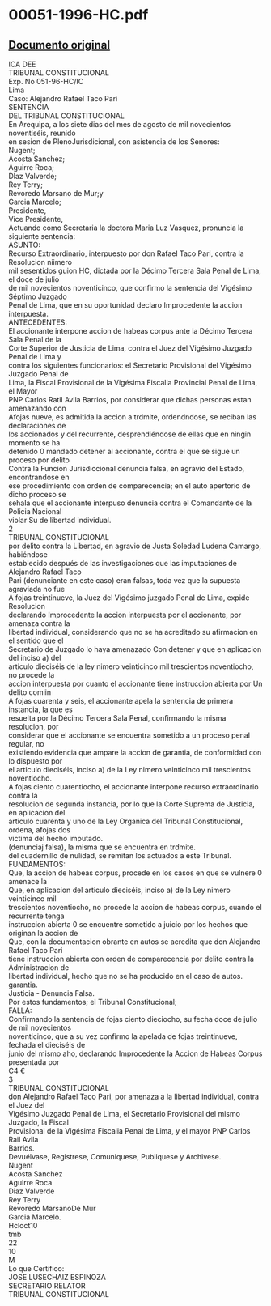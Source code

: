 
00051-1996-HC.pdf
=================
  
[Documento original](https://tc.gob.pe/jurisprudencia/1997/00051-1996-HC.pdf)  
---  
ICA DEE  
TRIBUNAL CONSTITUCIONAL  
Exp. No 051-96-HC/IC  
Lima  
Caso: Alejandro Rafael Taco Pari  
SENTENCIA  
DEL TRIBUNAL CONSTITUCIONAL  
En Arequipa, a los siete dias del mes de agosto de mil novecientos noventiséis, reunido  
en sesion de PlenoJurisdicional, con asistencia de los Senores:  
Nugent;  
Acosta Sanchez;  
Aguirre Roca;  
Dlaz Valverde;  
Rey Terry;  
Revoredo Marsano de Mur;y  
Garcia Marcelo;  
Presidente,  
Vice Presidente,  
Actuando como Secretaria la doctora Maria Luz Vasquez, pronuncia la siguiente sentencia:  
ASUNTO:  
Recurso Extraordinario, interpuesto por don Rafael Taco Pari, contra la Resolucion niimero  
mil sesentidos guion HC, dictada por la Décimo Tercera Sala Penal de Lima, el doce de julio  
de mil novecientos noventicinco, que confirmo la sentencia del Vigésimo Séptimo Juzgado  
Penal de Lima, que en su oportunidad declaro Improcedente la accion interpuesta.  
ANTECEDENTES:  
El accionante interpone accion de habeas corpus ante la Décimo Tercera Sala Penal de la  
Corte Superior de Justicia de Lima, contra el Juez del Vigésimo Juzgado Penal de Lima y  
contra los siguientes funcionarios: el Secretario Provisional del Vigésimo Juzgado Penal de  
Lima, la Fiscal Provisional de la Vigésima Fiscalla Provincial Penal de Lima, el Mayor  
PNP Carlos Ratil Avila Barrios, por considerar que dichas personas estan amenazando con  
Afojas nueve, es admitida la accion a trdmite, ordendndose, se reciban las declaraciones de  
los accionados y del recurrente, desprendiéndose de ellas que en ningin momento se ha  
detenido 0 mandado detener al accionante, contra el que se sigue un proceso por delito  
Contra la Funcion Jurisdiccional denuncia falsa, en agravio del Estado, encontrandose en  
ese procedimiento con orden de comparecencia; en el auto apertorio de dicho proceso se  
sehala que el accionante interpuso denuncia contra el Comandante de la Policia Nacional  
violar Su de libertad individual.  
2  
TRIBUNAL CONSTITUCIONAL  
por delito contra la Libertad, en agravio de Justa Soledad Ludena Camargo, habiéndose  
establecido después de las investigaciones que las imputaciones de Alejandro Rafael Taco  
Pari (denunciante en este caso) eran falsas, toda vez que la supuesta agraviada no fue  
A fojas treintinueve, la Juez del Vigésimo juzgado Penal de Lima, expide Resolucion  
declarando Improcedente la accion interpuesta por el accionante, por amenaza contra la  
libertad individual, considerando que no se ha acreditado su afirmacion en el sentido que el  
Secretario de Juzgado lo haya amenazado Con detener y que en aplicacion del inciso a) del  
articulo dieciséis de la ley nimero veinticinco mil trescientos noventiocho, no procede la  
accion interpuesta por cuanto el accionante tiene instruccion abierta por Un delito comiin  
A fojas cuarenta y seis, el accionante apela la sentencia de primera instancia, la que es  
resuelta por la Décimo Tercera Sala Penal, confirmando la misma resolucion, por  
considerar que el accionante se encuentra sometido a un proceso penal regular, no  
existiendo evidencia que ampare la accion de garantia, de conformidad con lo dispuesto por  
el articulo dieciséis, inciso a) de la Ley nimero veinticinco mil trescientos noventiocho.  
A fojas ciento cuarentiocho, el accionante interpone recurso extraordinario contra la  
resolucion de segunda instancia, por lo que la Corte Suprema de Justicia, en aplicacion del  
articulo cuarenta y uno de la Ley Organica del Tribunal Constitucional, ordena, afojas dos  
victima del hecho imputado.  
(denunciaj falsa), la misma que se encuentra en trdmite.  
del cuadernillo de nulidad, se remitan los actuados a este Tribunal.  
FUNDAMENTOS:  
Que, la accion de habeas corpus, procede en los casos en que se vulnere 0 amenace la  
Que, en aplicacion del articulo dieciséis, inciso a) de la Ley nimero veinticinco mil  
trescientos noventiocho, no procede la accion de habeas corpus, cuando el recurrente tenga  
instruccion abierta 0 se encuentre sometido a juicio por los hechos que originan la accion de  
Que, con la documentacion obrante en autos se acredita que don Alejandro Rafael Taco Pari  
tiene instruccion abierta con orden de comparecencia por delito contra la Administracion de  
libertad individual, hecho que no se ha producido en el caso de autos.  
garantia.  
Justicia - Denuncia Falsa.  
Por estos fundamentos; el Tribunal Constitucional;  
FALLA:  
Confirmando la sentencia de fojas ciento dieciocho, su fecha doce de julio de mil novecientos  
noventicinco, que a su vez confirmo la apelada de fojas treintinueve, fechada el dieciséis de  
junio del mismo aho, declarando Improcedente la Accion de Habeas Corpus presentada por  
C4 €  
3  
TRIBUNAL CONSTITUCIONAL  
don Alejandro Rafael Taco Pari, por amenaza a la libertad individual, contra el Juez del  
Vigésimo Juzgado Penal de Lima, el Secretario Provisional del mismo Juzgado, la Fiscal  
Provisional de la Vigésima Fiscalia Penal de Lima, y el mayor PNP Carlos Rail Avila  
Barrios.  
Devuélvase, Registrese, Comuniquese, Publiquese y Archivese.  
Nugent  
Acosta Sanchez  
Aguirre Roca  
Diaz Valverde  
Rey Terry  
Revoredo MarsanoDe Mur  
Garcia Marcelo.  
Hcloct10  
tmb  
22  
10  
M  
Lo que Certifico:  
JOSE LUSECHAIZ ESPINOZA  
SECRETARIO RELATOR  
TRIBUNAL CONSTITUCIONAL